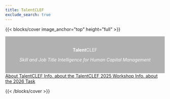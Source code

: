 ```yaml
---
title: TalentCLEF
exclude_search: true
---
```

<style>
.full-width-overlay {
  background-color: rgba(0, 0, 0, 0.3); /* Fondo negro semitransparente */
  color: white; /* Color del texto para mejor legibilidad */
  padding: 20px; /* Espaciado alrededor del texto */
  width: 100%; /* Ocupa todo el ancho del contenedor */
  position: relative; /* Posiciona relativamente para asegurarse de que esté en el flujo del documento */
  text-align: center; /* Centra el texto horizontalmente */
  margin: 0; /* Elimina el margen por defecto */
  left: 0; /* Asegura que el fondo cubra todo el ancho */
  box-sizing: border-box; /* Incluye el padding en el cálculo del ancho */
}
</style>

{{< blocks/cover image_anchor="top" height="full" >}}

<div class="full-width-overlay">
  <p class="display-1"><strong>Talent</strong>CLEF</p>
  <p class="display-5"><i>Skill and Job Title Intelligence for Human Capital Management</i></p>
</div>

<div class="text-center my-5">
  <a class="btn btn-lg custom-btn-dark me-3 mb-4" href='{{< relref "about" >}}'>
    About TalentCLEF <i class="fas fa-info-circle ms-2"></i>
  </a>
  <a class="btn btn-lg custom-btn-yellow me-3 mb-4" href='{{< relref "docs/talentclef-2025/workshop/" >}}'>
    Info. about the TalentCLEF 2025 Workshop <i class="fas fa-globe ms-2"></i>
  </a>
  <a class="btn btn-lg custom-btn-yellow me-3 mb-4" href='{{< relref "docs" >}}'>
    Info. about the 2026 Task <i class="fas fa-trophy ms-2"></i>
  </a>
</div>



{{< /blocks/cover >}}


